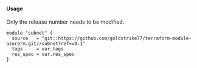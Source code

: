 #### Usage
Only the release number needs to be modified.
```hcl
module "subnet" {
  source   = "git::https://github.com/goldstrike77/terraform-module-azurerm.git//subnet?ref=v0.1"
  tags     = var.tags
  res_spec = var.res_spec
}
```